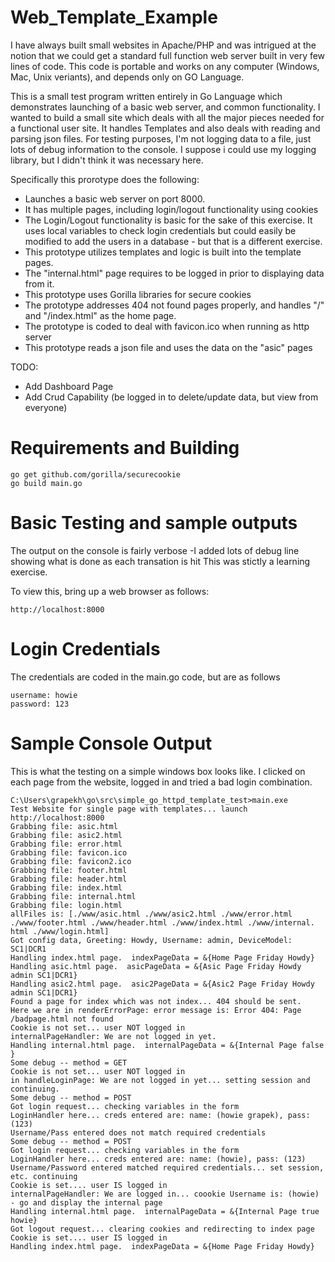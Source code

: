 # Web_Template_Example
I have always built small websites in Apache/PHP and was intrigued at the notion that we could get a standard full function web server built in very few lines of code.   This code is portable and works on any computer (Windows, Mac, Unix veriants), and depends only on GO Language.  

This is a small test program written entirely in Go Language which demonstrates launching of a basic web server, and common functionality. I wanted to build a small site which deals with all the major pieces needed for a functional user site.  It handles Templates and also deals with reading and parsing json files.  For testing purposes, I'm not logging data to a file, just lots of debug information to the console.  I suppose i could use my logging library, but I didn't think it was necessary here. 

Specifically this prorotype does the following: 

 *   Launches a basic web server on port 8000.
 *   It has multiple pages, including login/logout functionality using cookies
 *   The Login/Logout functionality is basic for the sake of this exercise.  It uses local variables to check login credentials but could easily be modified to add the users in a database - but that is a different exercise.
 *   This prototype utilizes templates and logic is built into the template pages. 
 *   The "internal.html" page requires to be logged in prior to displaying data from it. 
 *   This prototype uses Gorilla libraries for secure cookies
 *   The prototype addresses 404 not found pages properly, and handles "/" and "/index.html" as the home page. 
 *   The prototype is coded to deal with favicon.ico when running as http server
 *   This prototype reads a json file and uses the data on the "asic" pages

TODO: 
 *  Add Dashboard Page
 *  Add Crud Capability (be logged in to delete/update data, but view from everyone)

# Requirements and Building
````
go get github.com/gorilla/securecookie
go build main.go
````

# Basic Testing and sample outputs
The output on the console is fairly verbose -I added lots of debug line showing what is done as each transation is hit
This was stictly a learning exercise. 

To view this, bring up a web browser as follows: 
```` 
http://localhost:8000
````

# Login Credentials
The credentials are coded in the main.go code, but are as follows
```` 
username: howie
password: 123
````

# Sample Console Output
This is what the testing on a simple windows box looks like.  I clicked on each page from the website, logged in and tried a bad login combination.  
````
C:\Users\grapekh\go\src\simple_go_httpd_template_test>main.exe
Test Website for single page with templates... launch http://localhost:8000
Grabbing file: asic.html
Grabbing file: asic2.html
Grabbing file: error.html
Grabbing file: favicon.ico
Grabbing file: favicon2.ico
Grabbing file: footer.html
Grabbing file: header.html
Grabbing file: index.html
Grabbing file: internal.html
Grabbing file: login.html
allFiles is: [./www/asic.html ./www/asic2.html ./www/error.html ./www/footer.html ./www/header.html ./www/index.html ./www/internal.
html ./www/login.html]
Got config data, Greeting: Howdy, Username: admin, DeviceModel: SC1|DCR1
Handling index.html page.  indexPageData = &{Home Page Friday Howdy}
Handling asic.html page.  asicPageData = &{Asic Page Friday Howdy admin SC1|DCR1}
Handling asic2.html page.  asic2PageData = &{Asic2 Page Friday Howdy admin SC1|DCR1}
Found a page for index which was not index... 404 should be sent.
Here we are in renderErrorPage: error message is: Error 404: Page /badpage.html not found
Cookie is not set... user NOT logged in
internalPageHandler: We are not logged in yet.
Handling internal.html page.  internalPageData = &{Internal Page false }
Some debug -- method = GET
Cookie is not set... user NOT logged in
in handleLoginPage: We are not logged in yet... setting session and continuing.
Some debug -- method = POST
Got login request... checking variables in the form
LoginHandler here... creds entered are: name: (howie grapek), pass: (123)
Username/Pass entered does not match required credentials
Some debug -- method = POST
Got login request... checking variables in the form
LoginHandler here... creds entered are: name: (howie), pass: (123)
Username/Password entered matched required credentials... set session, etc. continuing
Cookie is set.... user IS logged in
internalPageHandler: We are logged in... coookie Username is: (howie) - go and display the internal page
Handling internal.html page.  internalPageData = &{Internal Page true howie}
Got logout request... clearing cookies and redirecting to index page
Cookie is set.... user IS logged in
Handling index.html page.  indexPageData = &{Home Page Friday Howdy}
````
